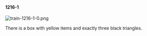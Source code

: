 #### 1216-1
![train-1216-1-0.png](https://github.com/lil-lab/nlvr/raw/master/nlvr/train/images/29/train-1216-1-0.png "train-1216-1-0.png")

There is a box with yellow items and exactly three black triangles.